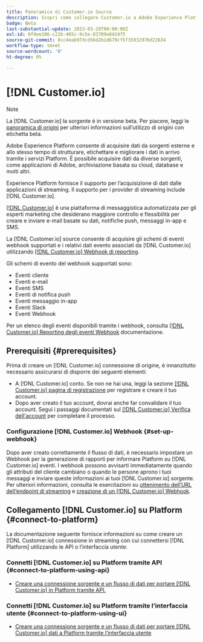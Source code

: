```yaml
---
title: Panoramica di Customer.io Source
description: Scopri come collegare Customer.io a Adobe Experience Platform utilizzando le API o l’interfaccia utente sfruttando i webhook
badge: Beta
last-substantial-update: 2023-03-29T00:00:00Z
exl-id: 0f4ee106-c22b-465c-9c5e-83709e8424f5
source-git-commit: 0cc4eab97dcd56d2b1d679cf5f35932976d22634
workflow-type: tm+mt
source-wordcount: '0'
ht-degree: 0%

---
```


# [!DNL Customer.io]

>[!NOTE]
>
>La [!DNL Customer.io] la sorgente è in versione beta. Per piacere, leggi le [panoramica di origini](../../home.md#terms-and-conditions) per ulteriori informazioni sull’utilizzo di origini con etichetta beta.

Adobe Experience Platform consente di acquisire dati da sorgenti esterne e allo stesso tempo di strutturare, etichettare e migliorare i dati in arrivo tramite i servizi Platform. È possibile acquisire dati da diverse sorgenti, come applicazioni di Adobe, archiviazione basata su cloud, database e molti altri.

Experience Platform fornisce il supporto per l’acquisizione di dati dalle applicazioni di streaming. Il supporto per i provider di streaming include [!DNL Customer.io].

[[!DNL Customer.io]](https://customer.io/) è una piattaforma di messaggistica automatizzata per gli esperti marketing che desiderano maggiore controllo e flessibilità per creare e inviare e-mail basate su dati, notifiche push, messaggi in-app e SMS.

La [!DNL Customer.io] source consente di acquisire gli schemi di eventi webhook supportati e i relativi dati evento associati da [!DNL Customer.io] utilizzando [[!DNL Customer.io] Webhook di reporting](https://customer.io/docs/api/webhooks/).

Gli schemi di evento del webhook supportati sono:

* Eventi cliente
* Eventi e-mail
* Eventi SMS
* Eventi di notifica push
* Eventi messaggio in-app
* Eventi Slack
* Eventi Webhook

Per un elenco degli eventi disponibili tramite i webhook, consulta [[!DNL Customer.io] Reporting degli eventi Webhook](https://customer.io/docs/webhooks/#events) documentazione.

## Prerequisiti {#prerequisites}

Prima di creare un [!DNL Customer.io] connessione di origine, è innanzitutto necessario assicurarsi di disporre dei seguenti elementi:

* A [!DNL Customer.io] conto. Se non ne hai una, leggi la sezione [[!DNL Customer.io] pagina di registrazione](https://fly.customer.io/signup) per registrare e creare il tuo account.
* Dopo aver creato il tuo account, dovrai anche far convalidare il tuo account. Segui i passaggi documentati sul [[!DNL Customer.io] Verifica dell&#39;account](https://customer.io/docs/account-verification/) per completare il processo.

### Configurazione [!DNL Customer.io] Webhook {#set-up-webhook}

Dopo aver creato correttamente il flusso di dati, è necessario impostare un Webhook per la generazione di rapporti per informare Platform su [!DNL Customer.io] eventi. I webhook possono avvisarti immediatamente quando gli attributi del cliente cambiano o quando le persone aprono i tuoi messaggi e inviare queste informazioni ai tuoi [!DNL Customer.io] sorgente. Per ulteriori informazioni, consulta le esercitazioni su [ottenimento dell’URL dell’endpoint di streaming](../../tutorials/ui/create/marketing-automation/customerio-webhook.md#get-streaming-endpoint) e [creazione di un [!DNL Customer.io] Webhook](../../tutorials/ui/create/marketing-automation/customerio-webhook.md#set-up-webhook).

## Collegamento [!DNL Customer.io] su Platform {#connect-to-platform}

La documentazione seguente fornisce informazioni su come creare un [!DNL Customer.io] connessione in streaming con cui connettersi [!DNL Platform] utilizzando le API o l’interfaccia utente:

### Connetti [!DNL Customer.io] su Platform tramite API {#connect-to-platform-using-api}

* [Creare una connessione sorgente e un flusso di dati per portare [!DNL Customer.io] in Platform tramite API.](../../tutorials/api/create/marketing-automation/customerio-webhook.md)

### Connetti [!DNL Customer.io] su Platform tramite l’interfaccia utente {#connect-to-platform-using-ui}

* [Creare una connessione sorgente e un flusso di dati per portare [!DNL Customer.io] dati a Platform tramite l’interfaccia utente](../../tutorials/ui/create/marketing-automation/customerio-webhook.md)

